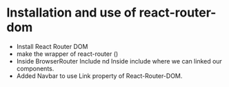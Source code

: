 # Installation and use of react-router-dom
 - Install React Router DOM
 - make the wrapper of react-router (<BrowserRouter>)
 - Inside BrowserRouter Include <Routes> nd Inside    <Routes> include <Route> where we can linked our components.
 - Added Navbar to use <Bold>Link</Bold> property of React-Router-DOM.